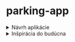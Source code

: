 # parking-app
<details>
  <summary>Návrh aplikácie</summary>
1.Hlavná stránka- Zobrazenie parkoviska, základných informácií o parkovacom mieste a jeho rezervácií (Dátum a čas).
<img src=https://user-images.githubusercontent.com/56247627/109429221-ed014380-79fa-11eb-97b4-69fb1f1b6010.png>
2.Parkovacie miesto- Po rozkiknutí sa zobrazia informácie o parkovacom mieste jeho rezervácií a prípadné zarezervovanie miesta + dátum a čas- od kedy do kedy.
<img src=https://user-images.githubusercontent.com/56247627/109429351-9fd1a180-79fb-11eb-906d-4b1dc79c49e8.png>
Detailnejší návrh hlavnej stránky.
<img src=https://user-images.githubusercontent.com/56247627/109429613-dd82fa00-79fc-11eb-94ee-21bd09799697.png>
</details>
<details>
   <summary>Inšpirácia do budúcna</summary>
  -Škálovateľnosť parkovísk<br>
  -Možnosť vytvoriť viac parkovísk a prihlásiť sa do nich<br>
  -História parkovania<br>
</details>
